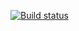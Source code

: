 [![Build status](https://ci.appveyor.com/api/projects/status/m2woa08k5vrjihua?svg=true)](https://ci.appveyor.com/project/dadiakov/ajs-hw-4-1)
